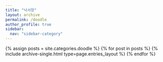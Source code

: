 ```yaml
---
title: "낙서장"
layout: archive
permalink: /doodle
author_profile: true
sidebar:
  nav: "sidebar-category"
---
```



{% assign posts = site.categories.doodle %}
{% for post in posts %} {% include archive-single.html type=page.entries_layout %} {% endfor %}